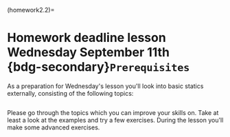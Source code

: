 (homework2.2)=
# Homework deadline lesson Wednesday September 11th <br> {bdg-secondary}`Prerequisites`

As a preparation for Wednesday's lesson you'll look into basic statics externally, consisting of the following topics:

```{tableofcontents}
```

Please go through the topics which you can improve your skills on. Take at least a look at the examples and try a few exercises. During the lesson you'll make some advanced exercises.